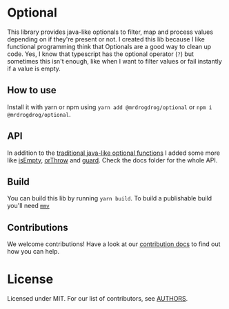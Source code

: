 <!--
SPDX-FileCopyrightText: 2022 Tilman Vatteroth

SPDX-License-Identifier: CC-BY-SA-4.0
-->

# Optional

This library provides java-like optionals to filter, map and process values depending on if they're present or not.
I created this lib because I like functional programming think that Optionals are a good way to clean up code.
Yes, I know that typescript has the optional operator (`?`) but sometimes this isn't enough, like when I want to filter values or fail instantly if a value is empty.

## How to use

Install it with yarn or npm using `yarn add @mrdrogdrog/optional` or `npm i @mrdrogdrog/optional`.

## API

In addition to the [traditional java-like optional functions](https://docs.oracle.com/javase/8/docs/api/java/util/Optional.html) I added some more like
[isEmpty](https://github.com/mrdrogdrog/optional/blob/main/docs/classes/Optional.md#isempty), [orThrow](https://github.com/mrdrogdrog/optional/blob/main/docs/classes/Optional.md#orthrow) and [guard](https://github.com/mrdrogdrog/optional/blob/main/docs/classes/Optional.md#guard).
Check the docs folder for the whole API.

## Build
You can build this lib by running `yarn build`.
To build a publishable build you'll need [`mmv`](https://wiki.ubuntuusers.de/mmv/)

## Contributions

We welcome contributions!
Have a look at our [contribution docs](CONTRIBUTING.md) to find out how you can help.

# License

Licensed under MIT. For our list of contributors, see [AUTHORS](AUTHORS).
